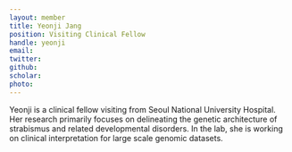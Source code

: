 ```yaml
---
layout: member
title: Yeonji Jang
position: Visiting Clinical Fellow
handle: yeonji
email:
twitter:
github: 
scholar: 
photo: 
---
```


Yeonji is a clinical fellow visiting from Seoul National University Hospital. Her research primarily focuses on delineating the genetic architecture of strabismus and related developmental disorders. In the lab, she is working on clinical interpretation for large scale genomic datasets. 